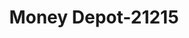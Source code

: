 ---
f_zip-code: 98502
f_state-code: WA
title: Money Depot-21215
f_phone: 360-956-9090
f_city-only: Olympia
f_address: 400 Cooper Point Rd Sw Ste F3 Olympia
f_location-unique-id: '21215'
slug: money-depot-21215
updated-on: '2024-05-30T13:46:58.046Z'
created-on: '2024-05-30T13:36:59.803Z'
published-on: '2024-05-30T13:54:32.469Z'
f_city-state: cms/city/olympia-wa.md
f_company: cms/company/money-depot.md
f_state: cms/state/washington.md
layout: '[payday-loan].html'
tags: payday-loan
---